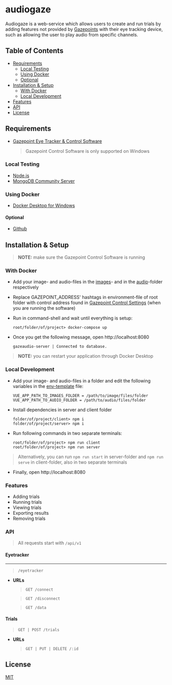 # audiogaze

Audiogaze is a web-service which allows users to create and run trials by adding features not provided by [Gazepoints](https://www.gazept.com/) with their eye tracking device, such as allowing the user to play audio from specific channels.

## Table of Contents

- [Requirements](#requirements)
  - [Local Testing](#local-testing)
  - [Using Docker](#using-docker)
  - [Optional](#optional)
- [Installation & Setup](#installation-&-setup)
  - [With Docker](#with-docker)
  - [Local Development](#local-development)
- [Features](#features)
- [API](#api)
- [License](#license)

## Requirements

- [Gazepoint Eye Tracker & Control Software](https://www.gazept.com/downloads/)
  > Gazepoint Control Software is only supported on Windows

### Local Testing

- [Node.js](https://nodejs.org/en/download/)
- [MongoDB Community Server](https://www.mongodb.com/try/download/community?tck=docs_server)

### Using Docker

- [Docker Desktop for Windows](https://docs.docker.com/docker-for-windows/install/)

#### Optional

- [Github](https://git-scm.com/download/win)

## Installation & Setup

> **NOTE:** make sure the Gazepoint Control Software is running

### With Docker

- Add your image- and audio-files in the [images](client/src/assets/images/README.md)- and in the [audio](client/src/assets/audio/README.md)-folder respectively
- Replace GAZEPOINT_ADDRESS' hashtags in environment-file of root folder with control address found in [Gazepoint Control Settings](assets/GazepointControlSettings.png) (when you are running the software)
- Run in command-shell and wait until everything is setup:

  ```console
  root/folder/of/project> docker-compose up
  ```

- Once you get the following message,
  open http://localhost:8080
  ```
  gazeaudio-server | Connected to database.
  ```

> **NOTE:** you can restart your application through Docker Desktop

### Local Development

- Add your image- and audio-files in a folder and edit the following variables in the [env-template](client/.env-template) file:

  ```
  VUE_APP_PATH_TO_IMAGES_FOLDER = /path/to/image/files/folder
  VUE_APP_PATH_TO_AUDIO_FOLDER = /path/to/audio/files/folder
  ```

- Install dependencies in server and client folder

  ```console
  folder/of/project/client> npm i
  folder/of/project/server> npm i
  ```

- Run following commands in two separate terminals:

  ```console
  root/folder/of/project> npm run client
  root/folder/of/project> npm run server
  ```

> Alternatively, you can run `npm run start` in server-folder and `npm run serve` in client-folder, also in two separate terminals

- Finally, open http://localhost:8080

### Features

- Adding trials
- Running trials
- Viewing trials
- Exporting results
- Removing trials

### API

> All requests start with `/api/v1`

#### Eyetracker

---

> `/eyetracker`

- **URLs**

  > `GET /connect`

  > `GET /disconnect`

  > `GET /data`

#### Trials

> `GET | POST /trials`

- **URLs**

  > `GET | PUT | DELETE /:id`

## License

[MIT](LICENSE)
